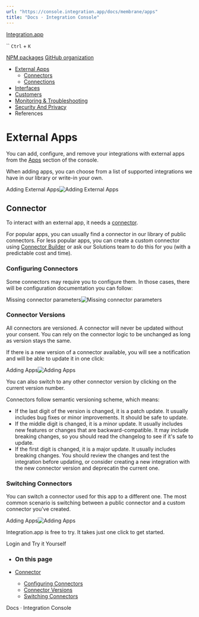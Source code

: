 ```yaml
---
url: "https://console.integration.app/docs/membrane/apps"
title: "Docs · Integration Console"
---
```


[Integration.app](https://integration.app/)

`` `Ctrl` + `K`

[NPM packages](https://www.npmjs.com/~integration.app) [GitHub organization](https://github.com/integration-app)

- [External Apps](https://console.integration.app/docs/membrane/apps)
  - [Connectors](https://console.integration.app/docs/membrane/apps/connectors)
  - [Connections](https://console.integration.app/docs/membrane/apps/connections)
- [Interfaces](https://console.integration.app/docs/membrane/interfaces)
- [Customers](https://console.integration.app/docs/membrane/customers)
- [Monitoring & Troubleshooting](https://console.integration.app/docs/membrane/monitoring)
- [Security And Privacy](https://console.integration.app/docs/membrane/security-and-privacy)
- References

# External Apps

You can add, configure, and remove your integrations with external apps from the [Apps](https://console.integration.app/w/0/external-apps/integrations) section of the console.

When adding apps, you can choose from a list of supported integrations we have in our library or write-in your own.

Adding External Apps![Adding External Apps](https://console.integration.app/images/docs/add-apps.png)

## Connector

To interact with an external app, it needs a [connector](https://console.integration.app/docs/membrane/apps/connectors).

For popular apps, you can usually find a connector in our library of public connectors.
For less popular apps, you can create a custom connector using [Connector Builder](https://console.integration.app/docs/connector-builder) or ask our Solutions team to do this for you (with a predictable cost and time).

### Configuring Connectors

Some connectors may require you to configure them. In those cases, there will be configuration documentation you can follow:

Missing connector parameters![Missing connector parameters](https://console.integration.app/images/docs/app-missing-parameters.png)

### Connector Versions

All connectors are versioned. A connector will never be updated without your consent. You can rely on the connector logic to be unchanged as long as version stays the same.

If there is a new version of a connector available, you will see a notification and will be able to update it in one click:

Adding Apps![Adding Apps](https://console.integration.app/images/docs/connector-version-update.png)

You can also switch to any other connector version by clicking on the current version number.

Connectors follow semantic versioning scheme, which means:

- If the last digit of the version is changed, it is a patch update. It usually includes bug fixes or minor improvements. It should be safe to update.
- If the middle digit is changed, it is a minor update. It usually includes new features or changes that are backward-compatible. It may include breaking changes, so you should read the changelog to see if it's safe to update.
- If the first digit is changed, it is a major update. It usually includes breaking changes. You should review the changes and test the integration before updating, or consider creating a new integration with the new connector version and deprecatin the current one.

### Switching Connectors

You can switch a connector used for this app to a different one. The most common scenario is switching between a public connector and a custom connector you've created.

Adding Apps![Adding Apps](https://console.integration.app/images/docs/app-change-connector.png)

Integration.app is free to try. It takes just one click to get started.

Login and Try it Yourself

- ### On this page

- [Connector](https://console.integration.app/docs/membrane/apps#connector)
  - [Configuring Connectors](https://console.integration.app/docs/membrane/apps#configuring-connectors)
  - [Connector Versions](https://console.integration.app/docs/membrane/apps#connector-versions)
  - [Switching Connectors](https://console.integration.app/docs/membrane/apps#switching-connectors)

Docs · Integration Console
